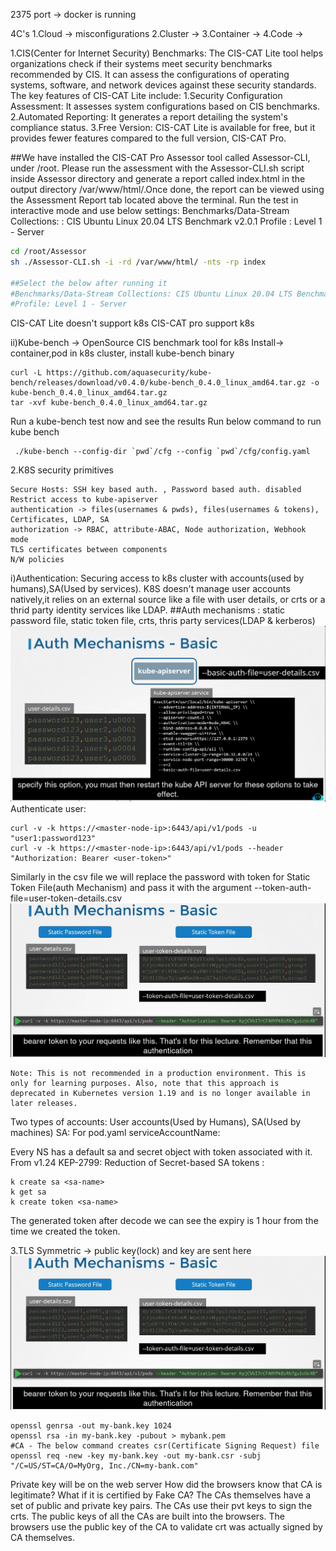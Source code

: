 2375 port -> docker is running

4C's
1.Cloud -> misconfigurations
2.Cluster -> 
3.Container -> 
4.Code ->

1.CIS(Center for Internet Security) Benchmarks:
The CIS-CAT Lite tool helps organizations check if their systems meet security benchmarks recommended by CIS. It can assess the configurations of operating systems, software, and network devices against these security standards.
The key features of CIS-CAT Lite include:
    1.Security Configuration Assessment: It assesses system configurations based on CIS benchmarks.
    2.Automated Reporting: It generates a report detailing the system's compliance status.
    3.Free Version: CIS-CAT Lite is available for free, but it provides fewer features compared to the full version, CIS-CAT Pro.

##We have installed the CIS-CAT Pro Assessor tool called Assessor-CLI, under /root.
Please run the assessment with the Assessor-CLI.sh script inside Assessor directory and generate a report called index.html in the output directory /var/www/html/.Once done, the report can be viewed using the Assessment Report tab located above the terminal.
Run the test in interactive mode and use below settings:
Benchmarks/Data-Stream Collections: : CIS Ubuntu Linux 20.04 LTS Benchmark v2.0.1
Profile : Level 1 - Server
```bash
cd /root/Assessor
sh ./Assessor-CLI.sh -i -rd /var/www/html/ -nts -rp index

##Select the below after running it
#Benchmarks/Data-Stream Collections: CIS Ubuntu Linux 20.04 LTS Benchmark v2.0.1
#Profile: Level 1 - Server
```
CIS-CAT Lite doesn't support k8s
CIS-CAT pro support k8s

ii)Kube-bench -> OpenSource CIS benchmark tool for k8s
Install-> container,pod in k8s cluster, install kube-bench binary
```
curl -L https://github.com/aquasecurity/kube-bench/releases/download/v0.4.0/kube-bench_0.4.0_linux_amd64.tar.gz -o kube-bench_0.4.0_linux_amd64.tar.gz
tar -xvf kube-bench_0.4.0_linux_amd64.tar.gz
```

Run a kube-bench test now and see the results
Run below command to run kube bench
```
 ./kube-bench --config-dir `pwd`/cfg --config `pwd`/cfg/config.yaml
```

2.K8S security primitives
```
Secure Hosts: SSH key based auth. , Password based auth. disabled 
Restrict access to kube-apiserver 
authentication -> files(usernames & pwds), files(usernames & tokens), Certificates, LDAP, SA
authorization -> RBAC, attribute-ABAC, Node authorization, Webhook mode
TLS certificates between components
N/W policies
```
i)Authentication: Securing access to k8s cluster with accounts(used by humans),SA(Used by services). K8S doesn't manage user accounts natively,it relies on an external source like a file with user details, or crts or a thrid party identity services like LDAP.
##Auth mechanisms : static password file, static token file, crts, thris party services(LDAP & kerberos)
![Auth Mechanisms-Basic](./auth_mechanisms-basic.png)
Authenticate user:
```
curl -v -k https://<master-node-ip>:6443/api/v1/pods -u "user1:password123"
curl -v -k https://<master-node-ip>:6443/api/v1/pods --header "Authorization: Bearer <user-token>"
```
Similarly in the csv file we will replace the password with token for Static Token File(auth Mechanism) and pass it with the argument --token-auth-file=user-token-details.csv 
![Auth Mechanisms-Basic](./auth_mechanisms-basic2.png)
```
Note: This is not recommended in a production environment. This is only for learning purposes. Also, note that this approach is deprecated in Kubernetes version 1.19 and is no longer available in later releases.
```
Two types of accounts: User accounts(Used by Humans), SA(Used by machines)
SA:
For pod.yaml
serviceAccountName: <sa-name>

Every NS has a default sa and secret object with token associated with it.
From v1.24 KEP-2799: Reduction of Secret-based SA tokens
: 
```
k create sa <sa-name>
k get sa
k create token <sa-name>
```
The generated token after decode we can see the expiry is 1 hour from the time we created the token.

3.TLS
Symmetric -> public key(lock) and key are sent here
![Asymmetric Encryption-SSH](./auth_mechanisms-basic2.png)
```
openssl genrsa -out my-bank.key 1024
openssl rsa -in my-bank.key -pubout > mybank.pem
#CA - The below command creates csr(Certificate Signing Request) file
openssl req -new -key my-bank.key -out my-bank.csr -subj "/C=US/ST=CA/O=MyOrg, Inc./CN=my-bank.com"
```
Private key will be on the web server
How did the browsers know that CA is legitimate? What if it is certified by Fake CA?
The CAs themselves have a set of public and private key pairs. The CAs use their pvt keys to sign the crts. The public keys of all the CAs are built into the browsers. The browsers use the public key of the CA to validate crt was actually signed by CA themselves. 
